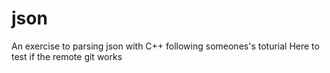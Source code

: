 # json
An exercise to parsing json with C++ following someones's toturial
Here to test if the remote git works
